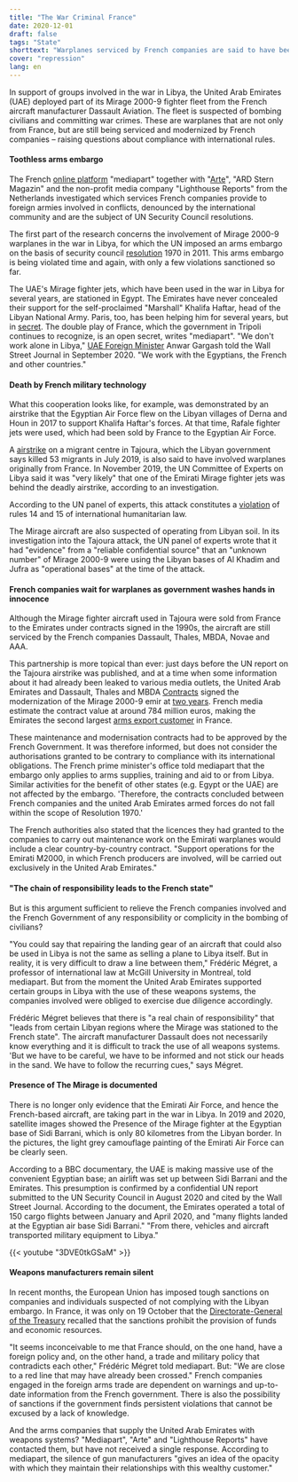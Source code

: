```yaml
---
title: "The War Criminal France"
date: 2020-12-01
draft: false
tags: "State"
shorttext: "Warplanes serviced by French companies are said to have been involved in war crimes in Libya."
cover: "repression"
lang: en
---
```


In support of groups involved in the war in Libya, the United Arab Emirates (UAE) deployed part of its Mirage 2000-9 fighter fleet from the French aircraft manufacturer Dassault Aviation. The fleet is suspected of bombing civilians and committing war crimes. These are warplanes that are not only from France, but are still being serviced and modernized by French companies – raising questions about compliance with international rules.

#### Toothless arms embargo

The French [online platform](https://www.mediapart.fr/journal/international/161120/en-libye-des-mirage-entretenus-par-des-societes-francaises-au-coeur-de-soupcons-de-crimes-de-guerre?page_article=1 "En Libye, des Mirage entretenus par des sociétés françaises au cœur de soupçons de crimes de guerre") "mediapart" together with "[Arte](https://www.arte.tv/sites/story/reportage/euarms/ "LES BONNES AFFAIRES DE L'INDUSTRIE FRANÇAISE")", "ARD Stern Magazin" and the non-profit media company "Lighthouse Reports" from the Netherlands investigated which services French companies provide to foreign armies involved in conflicts, denounced by the international community and are the subject of UN Security Council resolutions.

The first part of the research concerns the involvement of Mirage 2000-9 warplanes in the war in Libya, for which the UN imposed an arms embargo on the basis of security council [resolution](/static/downloads/S_RES_1970_E.pdf "Resolution 1970 2011") 1970 in 2011. This arms embargo is being violated time and again, with only a few violations sanctioned so far.

The UAE's Mirage fighter jets, which have been used in the war in Libya for several years, are stationed in Egypt. The Emirates have never concealed their support for the self-proclaimed "Marshall" Khalifa Haftar, head of the Libyan National Army. Paris, too, has been helping him for several years, but in [secret](https://www.mediapart.fr/journal/international/270419/libye-comment-paris-contribue-la-montee-en-puissance-d-haftar?onglet=full "Libye: comment Paris a contribué à la montée en puissance d’Haftar"). The double play of France, which the government in Tripoli continues to recognize, is an open secret, writes "mediapart". "We don't work alone in Libya," [UAE Foreign Minister](https://www.wsj.com/articles/u-a-e-boosted-arms-transfers-tolibyato-salvage-warlords-campaign-u-n-panel-finds-11601412059 "U.A.E. Boosted Arms Transfers to Libya to Salvage Warlord’s Campaign, U.N. Panel Finds") Anwar Gargash told the Wall Street Journal in September 2020. "We work with the Egyptians, the French and other countries."

#### Death by French military technology

What this cooperation looks like, for example, was demonstrated by an airstrike that the Egyptian Air Force flew on the Libyan villages of Derna and Houn in 2017 to support Khalifa Haftar's forces. At that time, Rafale fighter jets were used, which had been sold by France to the Egyptian Air Force.

A [airstrike](https://www.nzz.ch/international/bei-einem-luftangriff-in-libyen-kommen-40-migranten-um-ld.1493354?reduced=true "Wächter in Libyen sollen nach Luftangriff auf Migranten geschossen haben − die Regierung erwägt die Schliessung der Lager") on a migrant centre in Tajoura, which the Libyan government says killed 53 migrants in July 2019, is also said to have involved warplanes originally from France. In November 2019, the UN Committee of Experts on Libya said it was "very likely" that one of the Emirati Mirage fighter jets was behind the deadly airstrike, according to an investigation.

According to the UN panel of experts, this attack constitutes a [violation](/static/downloads/customary-law-rules-fre.pdf "Annexe : liste des règles coutumières du droit international humanitaire") of rules 14 and 15 of international humanitarian law.

The Mirage aircraft are also suspected of operating from Libyan soil. In its investigation into the Tajoura attack, the UN panel of experts wrote that it had "evidence" from a "reliable confidential source" that an "unknown number" of Mirage 2000-9 were using the Libyan bases of Al Khadim and Jufra as "operational bases" at the time of the attack.

#### French companies wait for warplanes as government washes hands in innocence

Although the Mirage fighter aircraft used in Tajoura were sold from France to the Emirates under contracts signed in the 1990s, the aircraft are still serviced by the French companies Dassault, Thales, MBDA, Novae and AAA.

This partnership is more topical than ever: just days before the UN report on the Tajoura airstrike was published, and at a time when some information about it had already been leaked to various media outlets, the United Arab Emirates and Dassault, Thales and MBDA [Contracts](https://wam.ae/ar/details/1395302804181 "7مليارات و 622 مليونا 312 ألف درهم صفقات القوات المسلحة في اليوم الأول لمعرض دبي الدولي للطيران") signed the modernization of the Mirage 2000-9 emir at [two years](https://www.dassault-aviation.com/fr/groupe/presse/press-kits/dassault-aviation-se-felicite-de-modernisation-mirage-2000-9/ "Dassault Aviation se félicite de la modernisation des Mirage 2000-9"). French media estimate the contract value at around 784 million euros, making the Emirates the second largest [arms export customer](https://www.lopinion.fr/blog/secret-defense/ventes-d-armes-francaises-sont-stables-se-reorientent-vers-l-europe-218078 "Les ventes d’armes françaises sont stables, mais se réorientent vers l’Europe") in France.

These maintenance and modernisation contracts had to be approved by the French Government. It was therefore informed, but does not consider the authorisations granted to be contrary to compliance with its international obligations. The French prime minister's office told mediapart that the embargo only applies to arms supplies, training and aid to or from Libya. Similar activities for the benefit of other states (e.g. Egypt or the UAE) are not affected by the embargo. 'Therefore, the contracts concluded between French companies and the united Arab Emirates armed forces do not fall within the scope of Resolution 1970.'

The French authorities also stated that the licences they had granted to the companies to carry out maintenance work on the Emirati warplanes would include a clear country-by-country contract. "Support operations for the Emirati M2000, in which French producers are involved, will be carried out exclusively in the United Arab Emirates."

#### "The chain of responsibility leads to the French state"

But is this argument sufficient to relieve the French companies involved and the French Government of any responsibility or complicity in the bombing of civilians?

"You could say that repairing the landing gear of an aircraft that could also be used in Libya is not the same as selling a plane to Libya itself. But in reality, it is very difficult to draw a line between them," Frédéric Mégret, a professor of international law at McGill University in Montreal, told mediapart. But from the moment the United Arab Emirates supported certain groups in Libya with the use of these weapons systems, the companies involved were obliged to exercise due diligence accordingly.

Frédéric Mégret believes that there is "a real chain of responsibility" that "leads from certain Libyan regions where the Mirage was stationed to the French state". The aircraft manufacturer Dassault does not necessarily know everything and it is difficult to track the use of all weapons systems. 'But we have to be careful, we have to be informed and not stick our heads in the sand. We have to follow the recurring cues," says Mégret.

#### Presence of The Mirage is documented

There is no longer only evidence that the Emirati Air Force, and hence the French-based aircraft, are taking part in the war in Libya. In 2019 and 2020, satellite images showed the Presence of the Mirage fighter at the Egyptian base of Sidi Barrani, which is only 80 kilometres from the Libyan border. In the pictures, the light grey camouflage painting of the Emirati Air Force can be clearly seen.

According to a BBC documentary, the UAE is making massive use of the convenient Egyptian base; an airlift was set up between Sidi Barrani and the Emirates. This presumption is confirmed by a confidential UN report submitted to the UN Security Council in August 2020 and cited by the Wall Street Journal. According to the document, the Emirates operated a total of 150 cargo flights between January and April 2020, and "many flights landed at the Egyptian air base Sidi Barrani." "From there, vehicles and aircraft transported military equipment to Libya."

{{< youtube "3DVE0tkGSaM" >}}

#### Weapons manufacturers remain silent

In recent months, the European Union has imposed tough sanctions on companies and individuals suspected of not complying with the Libyan embargo. In France, it was only on 19 October that the [Directorate-General of the Treasury](https://www.tresor.economie.gouv.fr/services-aux-entreprises/sanctions-economiques/libye "Libye") recalled that the sanctions prohibit the provision of funds and economic resources.

"It seems inconceivable to me that France should, on the one hand, have a foreign policy and, on the other hand, a trade and military policy that contradicts each other," Frédéric Mégret told mediapart. But: "We are close to a red line that may have already been crossed." French companies engaged in the foreign arms trade are dependent on warnings and up-to-date information from the French government. There is also the possibility of sanctions if the government finds persistent violations that cannot be excused by a lack of knowledge.

And the arms companies that supply the United Arab Emirates with weapons systems? "Mediapart", "Arte" and "Lighthouse Reports" have contacted them, but have not received a single response. According to mediapart, the silence of gun manufacturers "gives an idea of the opacity with which they maintain their relationships with this wealthy customer."
